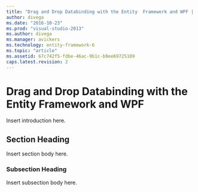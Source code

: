 ```yaml
---
title: "Drag and Drop Databinding with the Entity  Framework and WPF | Microsoft Docs"
author: divega
ms.date: "2016-10-23"
ms.prod: "visual-studio-2013"
ms.author: divega
ms.manager: avickers
ms.technology: entity-framework-6
ms.topic: "article"
ms.assetid: 67c742f5-fdbe-46ac-9b1c-b0ee69725109
caps.latest.revision: 2
---
```

# Drag and Drop Databinding with the Entity  Framework and WPF
Insert introduction here.  
  
## Section Heading  
 Insert section body here.  
  
### Subsection Heading  
 Insert subsection body here.